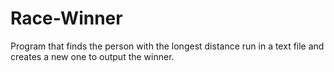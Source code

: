 # Race-Winner
Program that finds the person with the longest distance run in a text file and creates a new one to output the winner.
